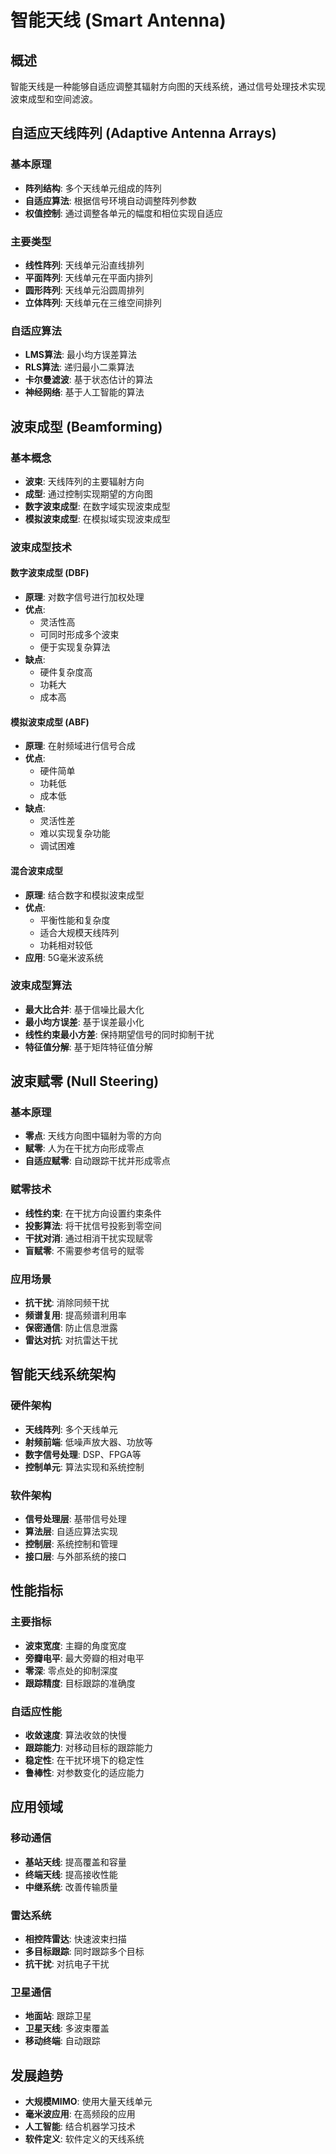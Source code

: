 # 智能天线 (Smart Antenna)

## 概述
智能天线是一种能够自适应调整其辐射方向图的天线系统，通过信号处理技术实现波束成型和空间滤波。

## 自适应天线阵列 (Adaptive Antenna Arrays)
### 基本原理
- **阵列结构**: 多个天线单元组成的阵列
- **自适应算法**: 根据信号环境自动调整阵列参数
- **权值控制**: 通过调整各单元的幅度和相位实现自适应

### 主要类型
- **线性阵列**: 天线单元沿直线排列
- **平面阵列**: 天线单元在平面内排列
- **圆形阵列**: 天线单元沿圆周排列
- **立体阵列**: 天线单元在三维空间排列

### 自适应算法
- **LMS算法**: 最小均方误差算法
- **RLS算法**: 递归最小二乘算法
- **卡尔曼滤波**: 基于状态估计的算法
- **神经网络**: 基于人工智能的算法

## 波束成型 (Beamforming)
### 基本概念
- **波束**: 天线阵列的主要辐射方向
- **成型**: 通过控制实现期望的方向图
- **数字波束成型**: 在数字域实现波束成型
- **模拟波束成型**: 在模拟域实现波束成型

### 波束成型技术
#### 数字波束成型 (DBF)
- **原理**: 对数字信号进行加权处理
- **优点**: 
  - 灵活性高
  - 可同时形成多个波束
  - 便于实现复杂算法
- **缺点**: 
  - 硬件复杂度高
  - 功耗大
  - 成本高

#### 模拟波束成型 (ABF)
- **原理**: 在射频域进行信号合成
- **优点**: 
  - 硬件简单
  - 功耗低
  - 成本低
- **缺点**: 
  - 灵活性差
  - 难以实现复杂功能
  - 调试困难

#### 混合波束成型
- **原理**: 结合数字和模拟波束成型
- **优点**: 
  - 平衡性能和复杂度
  - 适合大规模天线阵列
  - 功耗相对较低
- **应用**: 5G毫米波系统

### 波束成型算法
- **最大比合并**: 基于信噪比最大化
- **最小均方误差**: 基于误差最小化
- **线性约束最小方差**: 保持期望信号的同时抑制干扰
- **特征值分解**: 基于矩阵特征值分解

## 波束赋零 (Null Steering)
### 基本原理
- **零点**: 天线方向图中辐射为零的方向
- **赋零**: 人为在干扰方向形成零点
- **自适应赋零**: 自动跟踪干扰并形成零点

### 赋零技术
- **线性约束**: 在干扰方向设置约束条件
- **投影算法**: 将干扰信号投影到零空间
- **干扰对消**: 通过相消干扰实现赋零
- **盲赋零**: 不需要参考信号的赋零

### 应用场景
- **抗干扰**: 消除同频干扰
- **频谱复用**: 提高频谱利用率
- **保密通信**: 防止信息泄露
- **雷达对抗**: 对抗雷达干扰

## 智能天线系统架构
### 硬件架构
- **天线阵列**: 多个天线单元
- **射频前端**: 低噪声放大器、功放等
- **数字信号处理**: DSP、FPGA等
- **控制单元**: 算法实现和系统控制

### 软件架构
- **信号处理层**: 基带信号处理
- **算法层**: 自适应算法实现
- **控制层**: 系统控制和管理
- **接口层**: 与外部系统的接口

## 性能指标
### 主要指标
- **波束宽度**: 主瓣的角度宽度
- **旁瓣电平**: 最大旁瓣的相对电平
- **零深**: 零点处的抑制深度
- **跟踪精度**: 目标跟踪的准确度

### 自适应性能
- **收敛速度**: 算法收敛的快慢
- **跟踪能力**: 对移动目标的跟踪能力
- **稳定性**: 在干扰环境下的稳定性
- **鲁棒性**: 对参数变化的适应能力

## 应用领域
### 移动通信
- **基站天线**: 提高覆盖和容量
- **终端天线**: 提高接收性能
- **中继系统**: 改善传输质量

### 雷达系统
- **相控阵雷达**: 快速波束扫描
- **多目标跟踪**: 同时跟踪多个目标
- **抗干扰**: 对抗电子干扰

### 卫星通信
- **地面站**: 跟踪卫星
- **卫星天线**: 多波束覆盖
- **移动终端**: 自动跟踪

## 发展趋势
- **大规模MIMO**: 使用大量天线单元
- **毫米波应用**: 在高频段的应用
- **人工智能**: 结合机器学习技术
- **软件定义**: 软件定义的天线系统 